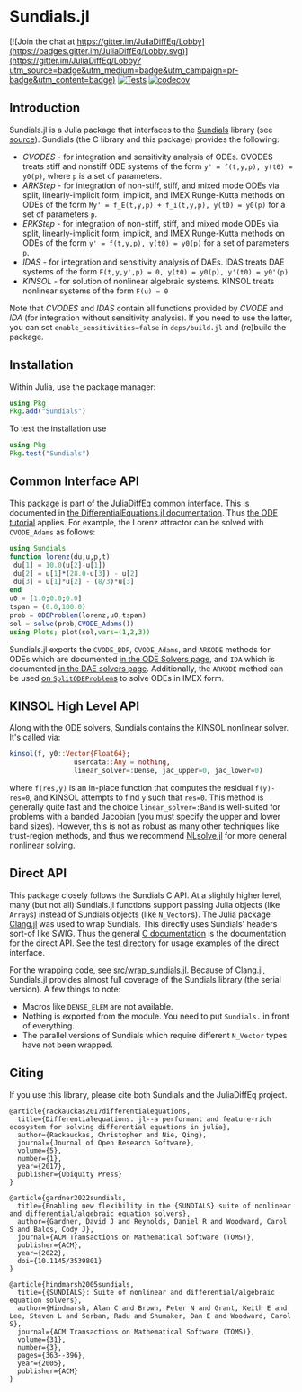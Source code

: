 Sundials.jl
===========

[![Join the chat at https://gitter.im/JuliaDiffEq/Lobby](https://badges.gitter.im/JuliaDiffEq/Lobby.svg)](https://gitter.im/JuliaDiffEq/Lobby?utm_source=badge&utm_medium=badge&utm_campaign=pr-badge&utm_content=badge)
[![Tests](https://github.com/SciML/Sundials.jl/actions/workflows/Tests.yml/badge.svg)](https://github.com/SciML/Sundials.jl/actions/workflows/Tests.yml)
[![codecov](https://codecov.io/gh/SciML/Sundials.jl/graph/badge.svg?token=6YBolQDTjf)](https://codecov.io/gh/SciML/Sundials.jl)

Introduction
------------

Sundials.jl is a Julia package that interfaces to the
[Sundials](https://computing.llnl.gov/projects/sundials)
library (see [source](https://github.com/LLNL/sundials)).
Sundials (the C library and this package) provides the
following:

* *CVODES* - for integration and sensitivity analysis of ODEs.
          CVODES treats stiff and nonstiff ODE systems of the form
          `y' = f(t,y,p), y(t0) = y0(p)`,
          where `p` is a set of parameters.
* *ARKStep* - for integration of non-stiff, stiff, and mixed mode
          ODEs via split, linearly-implicit form, implicit, and IMEX Runge-Kutta
          methods on ODEs of the form `My' = f_E(t,y,p) + f_i(t,y,p), y(t0) = y0(p)`
          for a set of parameters `p`.
* *ERKStep* - for integration of non-stiff, stiff, and mixed mode
          ODEs via split, linearly-implicit form, implicit, and IMEX Runge-Kutta
          methods on ODEs of the form `y' = f(t,y,p), y(t0) = y0(p)`
          for a set of parameters `p`.
* *IDAS*   - for integration and sensitivity analysis of DAEs.
          IDAS treats DAE systems of the form
          `F(t,y,y',p) = 0, y(t0) = y0(p), y'(t0) = y0'(p)`
* *KINSOL* - for solution of nonlinear algebraic systems.
          KINSOL treats nonlinear systems of the form
          `F(u) = 0`

Note that *CVODES* and *IDAS* contain all functions provided by *CVODE* and *IDA* (for integration
without sensitivity analysis). If you need to use the latter, you can set `enable_sensitivities=false`
in `deps/build.jl` and (re)build the package.

Installation
---

Within Julia, use the package manager:
```julia
using Pkg
Pkg.add("Sundials")
```

To test the installation use
```julia
using Pkg
Pkg.test("Sundials")
```

Common Interface API
--------------------

This package is part of the JuliaDiffEq common interface. This is documented in [the DifferentialEquations.jl documentation](http://diffeq.sciml.ai/latest/index.html). Thus [the ODE tutorial](http://diffeq.sciml.ai/latest/tutorials/ode_example.html) applies. For example, the Lorenz attractor can be solved with `CVODE_Adams` as follows:

```julia
using Sundials
function lorenz(du,u,p,t)
 du[1] = 10.0(u[2]-u[1])
 du[2] = u[1]*(28.0-u[3]) - u[2]
 du[3] = u[1]*u[2] - (8/3)*u[3]
end
u0 = [1.0;0.0;0.0]
tspan = (0.0,100.0)
prob = ODEProblem(lorenz,u0,tspan)
sol = solve(prob,CVODE_Adams())
using Plots; plot(sol,vars=(1,2,3))
```

Sundials.jl exports the `CVODE_BDF`, `CVODE_Adams`, and `ARKODE` methods for
ODEs which are documented
[in the ODE Solvers page](https://diffeq.sciml.ai/latest/solvers/ode_solve/#ode_solve_sundials-1), and `IDA` which is documented
[in the DAE solvers page](https://diffeq.sciml.ai/latest/solvers/dae_solve/#Sundials.jl-1).
Additionally, the `ARKODE` method can be used
[on `SplitODEProblem`s](https://diffeq.sciml.ai/latest/solvers/split_ode_solve/)
to solve ODEs in IMEX form.

KINSOL High Level API
------------------------

Along with the ODE solvers, Sundials contains the KINSOL nonlinear solver.
It's called via:

```julia
kinsol(f, y0::Vector{Float64};
                userdata::Any = nothing,
                linear_solver=:Dense, jac_upper=0, jac_lower=0)
```

where `f(res,y)` is an in-place function that computes the residual `f(y)-res=0`,
and KINSOL attempts to find `y` such that `res=0`. This method is generally
quite fast and the choice `linear_solver=:Band` is well-suited for problems
with a banded Jacobian (you must specify the upper and lower band sizes). However,
this is not as robust as many other techniques like trust-region methods, and
thus we recommend [NLsolve.jl](https://github.com/JuliaNLSolvers/NLsolve.jl) for
more general nonlinear solving.

Direct API
---

This package closely follows the Sundials C API. At a slightly higher
level, many (but not all) Sundials.jl functions support passing Julia
objects (like `Array`s) instead of Sundials objects (like `N_Vector`s).
The Julia package [Clang.jl](https://github.com/ihnorton/Clang.jl) was
used to wrap Sundials. This directly uses Sundials' headers sort-of
like SWIG. Thus the general
[C documentation](https://sundials.readthedocs.io/en/latest/)
is the documentation for the direct API. See the
[test directory](https://github.com/JuliaLang/Sundials.jl/blob/master/test) for usage examples
of the direct interface.

For the wrapping
code, see
[src/wrap_sundials.jl](https://github.com/JuliaLang/Sundials.jl/blob/master/src/wrap_sundials.jl).
Because of Clang.jl, Sundials.jl provides almost full coverage of the Sundials library
(the serial version). A few things to note:

* Macros like `DENSE_ELEM` are not available.
* Nothing is exported from the module. You need to put `Sundials.`
  in front of everything.
* The parallel versions of Sundials which require different `N_Vector`
  types have not been wrapped.

Citing
------

If you use this library, please cite both Sundials and the JuliaDiffEq project.

```
@article{rackauckas2017differentialequations,
  title={Differentialequations. jl--a performant and feature-rich ecosystem for solving differential equations in julia},
  author={Rackauckas, Christopher and Nie, Qing},
  journal={Journal of Open Research Software},
  volume={5},
  number={1},
  year={2017},
  publisher={Ubiquity Press}
}

@article{gardner2022sundials,
  title={Enabling new flexibility in the {SUNDIALS} suite of nonlinear and differential/algebraic equation solvers},
  author={Gardner, David J and Reynolds, Daniel R and Woodward, Carol S and Balos, Cody J},
  journal={ACM Transactions on Mathematical Software (TOMS)},
  publisher={ACM},
  year={2022},
  doi={10.1145/3539801}
}

@article{hindmarsh2005sundials,
  title={{SUNDIALS}: Suite of nonlinear and differential/algebraic equation solvers},
  author={Hindmarsh, Alan C and Brown, Peter N and Grant, Keith E and Lee, Steven L and Serban, Radu and Shumaker, Dan E and Woodward, Carol S},
  journal={ACM Transactions on Mathematical Software (TOMS)},
  volume={31},
  number={3},
  pages={363--396},
  year={2005},
  publisher={ACM}
}
```
